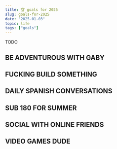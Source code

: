 ```yaml
---
title: 🏆 goals for 2025
slug: goals-for-2025
date: "2025-01-03"
topic: life
tags: ["goals"]
---
```


TODO

## BE ADVENTUROUS WITH GABY

## FUCKING BUILD SOMETHING

## DAILY SPANISH CONVERSATIONS

## SUB 180 FOR SUMMER

## SOCIAL WITH ONLINE FRIENDS

## VIDEO GAMES DUDE
